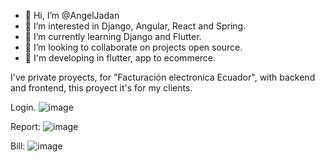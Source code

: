 - 👋 Hi, I’m @AngelJadan
- 👀 I’m interested in Django, Angular, React and Spring.
- 🌱 I’m currently learning Django and Flutter.
- 💞️ I’m looking to collaborate on projects open source.
- 🛒 I'm developing in flutter, app to ecommerce.

I've private proyects, for "Facturación electronica Ecuador", with backend and frontend, this proyect it's for my clients.

Login.
![image](https://user-images.githubusercontent.com/26156472/231572577-70bace05-cf21-4023-a1e8-e6f82c522101.png)


Report:
![image](https://user-images.githubusercontent.com/26156472/231573295-944e0275-505e-47a3-a072-cebe04e0534b.png)

Bill:
![image](https://user-images.githubusercontent.com/26156472/231573578-6a9ee56a-298e-4239-b44d-514694cf72c9.png)

<!-- -📫 How to reach me -->

<!---
AngelJadan/AngelJadan is a ✨ special ✨ repository because its `README.md` (this file) appears on your GitHub profile.
You can click the Preview link to take a look at your changes.
--->
